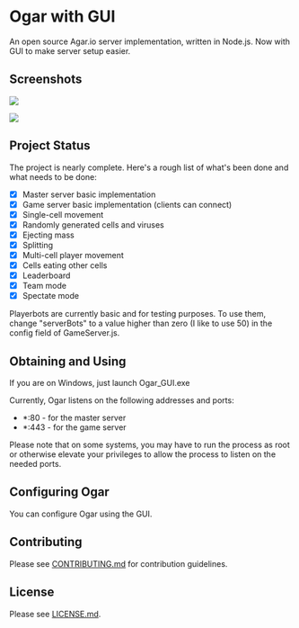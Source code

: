 # Ogar with GUI
An open source Agar.io server implementation, written in Node.js.
Now with GUI to make server setup easier.

## Screenshots

![](http://i.gyazo.com/6e40fa3321951c6668e857127c5f6dcd.png?raw=true)

![](http://i.gyazo.com/9e025ca76beaa00e5cd258d586f1d282.png?raw=true)

## Project Status
The project is nearly complete. Here's a rough list of what's been done and what needs to be done:

- [x] Master server basic implementation
- [x] Game server basic implementation (clients can connect)
- [x] Single-cell movement
- [x] Randomly generated cells and viruses
- [x] Ejecting mass
- [x] Splitting
- [x] Multi-cell player movement
- [x] Cells eating other cells
- [x] Leaderboard
- [x] Team mode
- [x] Spectate mode

Playerbots are currently basic and for testing purposes. To use them, change "serverBots" to a value higher than zero (I like to use 50) in the config field of GameServer.js.

## Obtaining and Using
If you are on Windows, just launch Ogar_GUI.exe

Currently, Ogar listens on the following addresses and ports:
* *:80 - for the master server
* *:443 - for the game server

Please note that on some systems, you may have to run the process as root or otherwise elevate your privileges to allow the process to listen on the needed ports.

## Configuring Ogar
You can configure Ogar using the GUI.

## Contributing
Please see [CONTRIBUTING.md](https://github.com/forairan/Ogar/blob/master/CONTRIBUTING.md) for contribution guidelines.

## License
Please see [LICENSE.md](https://github.com/forairan/Ogar/blob/master/LICENSE.md).
